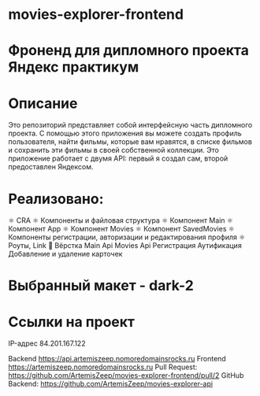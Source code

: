 # movies-explorer-frontend

# Фроненд для дипломного проекта Яндекс практикум

# Описание
Это репозиторий представляет собой интерфейсную часть дипломного проекта. С помощью этого приложения вы можете создать профиль пользователя, найти фильмы, которые вам нравятся, в списке фильмов и сохранить эти фильмы в своей собственной коллекции. Это приложение работает с двумя API: первый я создал сам, второй предоставлен Яндексом.


# Реализовано:

⚛️ CRA
⚛️ Компоненты и файловая структура
⚛️ Компонент Main
⚛️ Компонент App
⚛️ Компонент Movies
⚛️ Компонент SavedMovies
⚛️ Компоненты регистрации, авторизации и редактирования профиля
⚛️ Роуты, Link
🧱 Вёрстка
Main Api
Movies Api
Регистрация
Аутификация
Добавление и удаление карточек

# Выбранный макет - dark-2

# Ссылки на проект
IP-адрес 84.201.167.122

Backend https://api.artemiszeep.nomoredomainsrocks.ru
Frontend https://artemiszeep.nomoredomainsrocks.ru
Pull Request: https://github.com/ArtemisZeep/movies-explorer-frontend/pull/2
GitHub Backend: https://github.com/ArtemisZeep/movies-explorer-api
